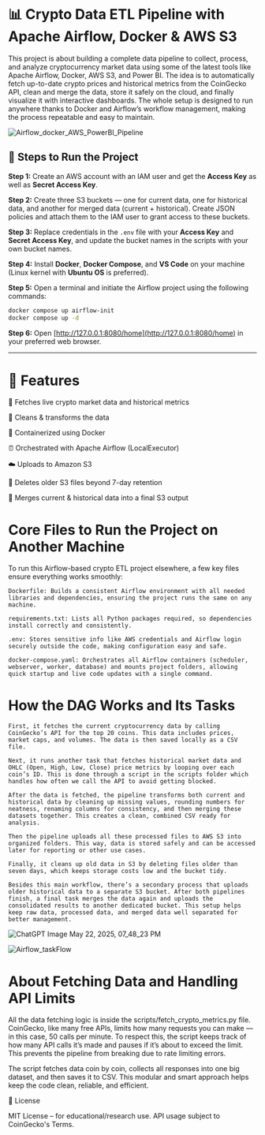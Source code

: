 # 📊 Crypto Data ETL Pipeline with Apache Airflow, Docker & AWS S3

This project is about building a complete data pipeline to collect, process, and analyze cryptocurrency market data using some of the latest tools like Apache Airflow, Docker, AWS S3, and Power BI. The idea is to automatically fetch up-to-date crypto prices and historical metrics from the CoinGecko API, clean and merge the data, store it safely on the cloud, and finally visualize it with interactive dashboards. The whole setup is designed to run anywhere thanks to Docker and Airflow’s workflow management, making the process repeatable and easy to maintain.

![Airflow_docker_AWS_PowerBI_Pipeline](https://github.com/user-attachments/assets/30f2275b-2771-4954-b43a-9571328e5659)



## 🚀 Steps to Run the Project

**Step 1:** Create an AWS account with an IAM user and get the **Access Key** as well as **Secret Access Key**.

**Step 2:** Create three S3 buckets — one for current data, one for historical data, and another for merged data (current + historical). Create JSON policies and attach them to the IAM user to grant access to these buckets.

**Step 3:** Replace credentials in the `.env` file with your **Access Key** and **Secret Access Key**, and update the bucket names in the scripts with your own bucket names.

**Step 4:** Install **Docker**, **Docker Compose**, and **VS Code** on your machine (Linux kernel with **Ubuntu OS** is preferred).

**Step 5:** Open a terminal and initiate the Airflow project using the following commands:

```bash
docker compose up airflow-init
docker compose up -d
```

**Step 6:** Open [http://127.0.0.1:8080/home](http://127.0.0.1:8080/home) in your preferred web browser.

---


 

# 🚀 Features

🔗 Fetches live crypto market data and historical metrics

🧹 Cleans & transforms the data

🐳 Containerized using Docker

⏰ Orchestrated with Apache Airflow (LocalExecutor)

☁️ Uploads to Amazon S3

🧽 Deletes older S3 files beyond 7-day retention

📎 Merges current & historical data into a final S3 output



# Core Files to Run the Project on Another Machine

To run this Airflow-based crypto ETL project elsewhere, a few key files ensure everything works smoothly:

    Dockerfile: Builds a consistent Airflow environment with all needed libraries and dependencies, ensuring the project runs the same on any machine.

    requirements.txt: Lists all Python packages required, so dependencies install correctly and consistently.

    .env: Stores sensitive info like AWS credentials and Airflow login securely outside the code, making configuration easy and safe.

    docker-compose.yaml: Orchestrates all Airflow containers (scheduler, webserver, worker, database) and mounts project folders, allowing quick startup and live code updates with a single command.
   
   # How the DAG Works and Its Tasks
 
    First, it fetches the current cryptocurrency data by calling CoinGecko’s API for the top 20 coins. This data includes prices, market caps, and volumes. The data is then saved locally as a CSV file.

    Next, it runs another task that fetches historical market data and OHLC (Open, High, Low, Close) price metrics by looping over each coin’s ID. This is done through a script in the scripts folder which handles how often we call the API to avoid getting blocked.

    After the data is fetched, the pipeline transforms both current and historical data by cleaning up missing values, rounding numbers for neatness, renaming columns for consistency, and then merging these datasets together. This creates a clean, combined CSV ready for analysis.

    Then the pipeline uploads all these processed files to AWS S3 into organized folders. This way, data is stored safely and can be accessed later for reporting or other use cases.

    Finally, it cleans up old data in S3 by deleting files older than seven days, which keeps storage costs low and the bucket tidy.
    
    Besides this main workflow, there’s a secondary process that uploads older historical data to a separate S3 bucket. After both pipelines finish, a final task merges the data again and uploads the consolidated results to another dedicated bucket. This setup helps keep raw data, processed data, and merged data well separated for better management.
    
![ChatGPT Image May 22, 2025, 07_48_23 PM](https://github.com/user-attachments/assets/cf1ed55e-1101-4b3c-8e09-b8a27d89b524)

![Airflow_taskFlow](https://github.com/user-attachments/assets/6daad253-0174-4d9c-9732-05b6b7ef7e07)



# About Fetching Data and Handling API Limits

All the data fetching logic is inside the scripts/fetch_crypto_metrics.py file. CoinGecko, like many free APIs, limits how many requests you can make — in this case, 50 calls per minute. To respect this, the script keeps track of how many API calls it’s made and pauses if it’s about to exceed the limit. This prevents the pipeline from breaking due to rate limiting errors.

The script fetches data coin by coin, collects all responses into one big dataset, and then saves it to CSV. This modular and smart approach helps keep the code clean, reliable, and efficient.
    

📄 License

MIT License – for educational/research use. API usage subject to CoinGecko's Terms.
